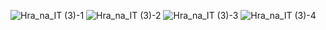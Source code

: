 ![Hra_na_IT (3)-1](https://github.com/user-attachments/assets/710dd3c9-e0f1-4594-8593-7b85fabfd63d)
![Hra_na_IT (3)-2](https://github.com/user-attachments/assets/f34d8c15-ca22-457e-898a-f3c212039f08)
![Hra_na_IT (3)-3](https://github.com/user-attachments/assets/3360341f-69e9-4334-abf7-e46309944849)
![Hra_na_IT (3)-4](https://github.com/user-attachments/assets/a5abcd1e-9af8-4f39-9a77-b07f962b4843)
